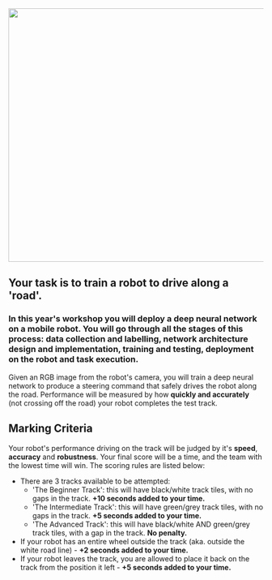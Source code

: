 
<img src="pics/FrontPage_Need4Speed.jpg" width="1000" height="500">

## Your task is to train a robot to drive along a 'road'.

### In this year's workshop  you will deploy a deep neural network on a mobile robot. You will go through all the stages of this process: data collection and labelling, network architecture design and implementation, training and testing, deployment on the robot and task execution. 

Given an RGB image from the robot's camera, you will train a deep neural network to produce a steering command that safely drives the robot along the road. Performance will be measured by how **quickly and accurately** (not crossing off the road) your robot completes the test track. 

## Marking Criteria

Your robot's performance driving on the track will be judged by it's **speed**, **accuracy** and **robustness**.
Your final score will be a time, and the team with the lowest time will win.
The scoring rules are listed below:
- There are 3 tracks available to be attempted:
  * 'The Beginner Track': this will have black/white track tiles, with no gaps in the track. **+10 seconds added to your time.**
  * 'The Intermediate Track': this will have green/grey track tiles, with no gaps in the track. **+5 seconds added to your time.**
  * 'The Advanced Track': this will have black/white AND green/grey track tiles, with a gap in the track. **No penalty.**
- If your robot has an entire wheel outside the track (aka. outside the white road line) - **+2 seconds added to your time.**
- If your robot leaves the track, you are allowed to place it back on the track from the position it left - **+5 seconds added to your time.**
